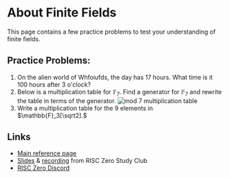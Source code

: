 # About Finite Fields

This page contains a few practice problems to test your understanding of finite fields.

## Practice Problems:

1. On the alien world of Whfoiufds, the day has 17 hours. What time is it 100 hours after 3 o'clock?
2. Below is a multiplication table for $\mathbb{F}_7$. Find a generator for $\mathbb{F}_7$ and rewrite the table in terms of the generator. ![mod 7 multiplication table](assets/mod-7-multiplication.png)
3. Write a multiplication table for the 9 elements in $\mathbb{F}_3[\sqrt2].$

## Links

- [Main reference page](../reference-docs/about-finite-fields.md)
- [Slides](https://drive.google.com/file/d/146BOC_hHH0703OcKT-LwjIb3S0NYkGh0/view) & [recording](https://www.youtube.com/watch?v=BKViygqOW3I\&list=PLcPzhUaCxlCjdhONxEYZ1dgKjZh3ZvPtl\&index=3) from RISC Zero Study Club
- [RISC Zero Discord](https://discord.gg/risczero)
